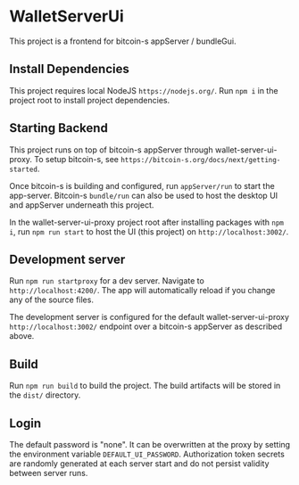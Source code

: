 # WalletServerUi

This project is a frontend for bitcoin-s appServer / bundleGui.

## Install Dependencies

This project requires local NodeJS `https://nodejs.org/`. Run `npm i` in the project root to install project dependencies.

## Starting Backend

This project runs on top of bitcoin-s appServer through wallet-server-ui-proxy. To setup bitcoin-s, see `https://bitcoin-s.org/docs/next/getting-started`.

Once bitcoin-s is building and configured, run `appServer/run` to start the app-server. Bitcoin-s `bundle/run` can also be used to host the desktop UI and appServer underneath this project.

In the wallet-server-ui-proxy project root after installing packages with `npm i`, run `npm run start` to host the UI (this project) on `http://localhost:3002/`.

## Development server

Run `npm run startproxy` for a dev server. Navigate to `http://localhost:4200/`. The app will automatically reload if you change any of the source files.

The development server is configured for the default wallet-server-ui-proxy `http://localhost:3002/` endpoint over a bitcoin-s appServer as described above.

## Build

Run `npm run build` to build the project. The build artifacts will be stored in the `dist/` directory.

## Login

The default password is "none". It can be overwritten at the proxy by setting the environment variable `DEFAULT_UI_PASSWORD`. Authorization token secrets are randomly generated at each server start and do not persist validity between server runs.
